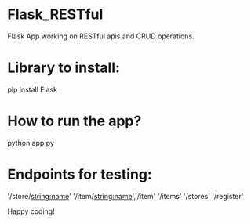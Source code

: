 # Flask_RESTful
Flask App working on RESTful apis and CRUD operations.

# Library to install:
pip install Flask

# How to run the app?
python app.py

# Endpoints for testing:
'/store/<string:name>'
'/item/<string:name>','/item'
'/items'
'/stores'
'/register'


Happy coding!

